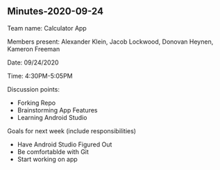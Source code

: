 ## Minutes-2020-09-24

Team name: Calculator App

Members present: Alexander Klein, Jacob Lockwood, Donovan Heynen, Kameron Freeman

Date: 09/24/2020

Time: 4:30PM-5:05PM

Discussion points: 

* Forking Repo
* Brainstorming App Features
* Learning Android Studio

Goals for next week (include responsibilities)

* Have Android Studio Figured Out
* Be comfortablde with Git
* Start working on app

